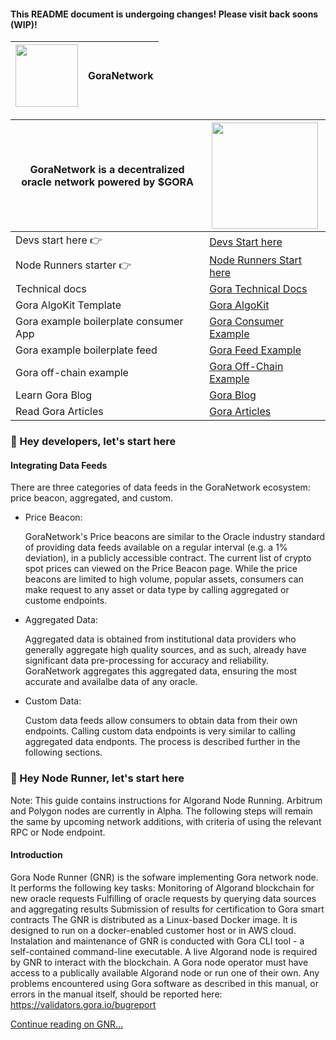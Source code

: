 
#### This README document is undergoing changes! Please visit back soons (WIP)!
|<img src="https://avatars.githubusercontent.com/u/96357480?s=400&u=f54a2fab0e5faaf6bccf57b993e0a28ca2102001&v=4" width="100">  |  GoraNetwork|
| -------- | ------- |

|   GoraNetwork is a decentralized oracle network powered by $GORA  |  <img src="https://uploads-ssl.webflow.com/646efe133ad1fe199a53f269/64e8a304831329ff7513f00b_poseNewWebsite01_2-p-800.png" width="170"> |
| -------- | ------- |
| Devs start here 👉  | [Devs Start here](#👋-hey-developers)    |
| Node Runners starter 👉  | [Node Runners Start here](#👋-hey-node-runner-lets-start-here)    |
| Technical docs |[Gora Technical Docs](https://docs.goracle.io/technical-documentation/)      |
| Gora AlgoKit Template  | [Gora AlgoKit](https://github.com/GoraNetwork/algokit_default_template)     |
| Gora example boilerplate consumer App  | [Gora Consumer Example](https://github.com/GoraNetwork/oracle_consumer_app)     |
| Gora example boilerplate feed  | [Gora Feed Example](https://github.com/GoraNetwork/oracle_consumer_app)     |
| Gora off-chain example  | [Gora Off-Chain Example](https://github.com/GoraNetwork/off-chain-starter)     |
| Learn Gora Blog |[Gora Blog](https://www.gora.io/blog-post-categories/blog)      |
| Read Gora Articles |[Gora Articles](https://goranetwork.medium.com/)      |



### 👋 Hey developers, let's start here

#### Integrating Data Feeds
There are three categories of data feeds in the GoraNetwork ecosystem: price beacon, aggregated, and custom.
- Price Beacon:
  
    GoraNetwork's Price beacons are similar to the Oracle industry standard of providing data feeds available on a regular interval (e.g. a 1% deviation), in a publicly accessible contract. The current list of crypto spot prices can viewed on the Price Beacon page. While the price beacons are limited to high volume, popular assets, consumers can make request to any asset or data type by calling aggregated or custome endpoints.
- Aggregated Data:
  
    Aggregated data is obtained from institutional data providers who generally  aggregate high quality sources, and as such, already have significant data pre-processing for accuracy and reliability. GoraNetwork aggregates this aggregated data, ensuring the most accurate and availalbe data of any oracle. 
- Custom Data:
  
    Custom data feeds allow consumers to obtain data from their own endpoints. Calling custom data endpoints is very similar to calling aggregated data endponts. The process is described further in the following sections.

### 👋 Hey Node Runner, let's start here

Note: This guide contains instructions for Algorand Node Running. Arbitrum and Polygon nodes are currently in Alpha. The following steps will remain the same by upcoming network additions, with criteria of using the relevant RPC or Node endpoint.

#### Introduction
Gora Node Runner (GNR) is the sofware implementing Gora network node. It performs the following key tasks:
Monitoring of Algorand blockchain for new oracle requests
Fulfilling of oracle requests by querying data sources and aggregating results
Submission of results for certification to Gora smart contracts
The GNR is distributed as a Linux-based Docker image. It is designed to run on a docker-enabled customer host or in AWS cloud. Instalation and maintenance of GNR is conducted with Gora CLI tool - a self-contained command-line executable. A live Algorand node is required by GNR to interact with the blockchain. A Gora node operator must have access to a publically available Algorand node or run one of their own.
Any problems encountered using Gora software as described in this manual, or errors in the manual itself, should be reported here: https://validators.gora.io/bugreport

[Continue reading on GNR...](./NODERUNNER.md)







